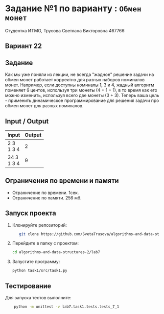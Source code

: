# Задание №1 по варианту  : `Обмен монет`
Студентка ИТМО,  Трусова Светлана Викторовна 467766

## Вариант 22

## Задание 
Как мы уже поняли из лекции, не всегда "жадное" решение задачи на обмен
монет работает корректно для разных наборов номиналов монет. Например, если
доступны номиналы 1, 3 и 4, жадный алгоритм поменяет 6 центов, используя
три монеты (4 + 1 + 1), в то время как его можно изменить, используя всего две
монеты (3 + 3). Теперь ваша цель - применить динамическое программирование
для решения задачи про обмен монет для разных номиналов.

## Input / Output

| Input | Output |
| ----- | ------ |
|2 3 <br/>1 3 4| 2|
|34 3 <br/>1 3 4| 9|


## Ограничения по времени и памяти

- Ограничение по времени. 1сек.
- Ограничение по памяти. 256 мб.


## Запуск проекта
1. Клонируйте репозиторий:
   ```bash
      git clone https://github.com/SvetaTrusova/algorithms-and-data-structures-2.git
   ```
2. Перейдите в папку с проектом:
   ```bash
   cd algorithms-and-data-structures-2/lab7
   ```
3. Запустите программу:
   ```bash
   python task1/src/task1.py
   ```


## Тестирование
Для запуска тестов выполните:
```bash
    python -m unittest -v lab7.task1.tests.tests_7_1
```